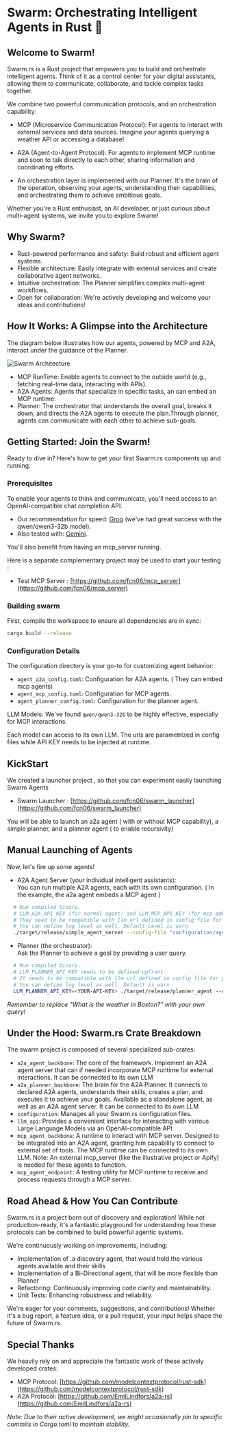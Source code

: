 # **Swarm: Orchestrating Intelligent Agents in Rust 🦀**

## **Welcome to Swarm\!**

Swarm.rs is a Rust project that empowers you to build and orchestrate intelligent agents. Think of it as a control center for your digital assistants, allowing them to communicate, collaborate, and tackle complex tasks together.

We combine two powerful communication protocols, and an orchestration capability:

* MCP (Microservice Communication Protocol): For agents to interact with external services and data sources. Imagine your agents querying a weather API or accessing a database\!  

* A2A (Agent-to-Agent Protocol): For agents to implement MCP runtime and soon to talk directly to each other, sharing information and coordinating efforts.

* An orchestration layer is implemented with our Planner. It's the brain of the operation, observing your agents, understanding their capabilities, and orchestrating them to achieve ambitious goals.

Whether you're a Rust enthusiast, an AI developer, or just curious about multi-agent systems, we invite you to explore Swarm\!

## **Why Swarm?**

* Rust-powered performance and safety: Build robust and efficient agent systems.  
* Flexible architecture: Easily integrate with external services and create collaborative agent networks.  
* Intuitive orchestration: The Planner simplifies complex multi-agent workflows.  
* Open for collaboration: We're actively developing and welcome your ideas and contributions\!

## **How It Works: A Glimpse into the Architecture**

The diagram below illustrates how our agents, powered by MCP and A2A, interact under the guidance of the Planner.

![Swarm Architecture](documentation/swarm_architecture.png)

* MCP RunTime: Enable  agents to connect to the outside world (e.g., fetching real-time data, interacting with APIs).  
* A2A Agents: Agents that specialize in specific tasks, an can embed an MCP runtime. 
* Planner: The orchestrator that understands the overall goal, breaks it down, and directs the A2A agents to execute the plan.Through planner, agents can communicate with each other to achieve sub-goals.  

## **Getting Started: Join the Swarm\!**

Ready to dive in? Here's how to get your first Swarm.rs components up and running.

### **Prerequisites**

To enable your agents to think and communicate, you'll need access to an OpenAI-compatible chat completion API.

* Our recommendation for speed: [Groq](https://api.groq.com/openai/v1/chat/completions) (we've had great success with the qwen/qwen3-32b model).  
* Also tested with: [Gemini](https://generativelanguage.googleapis.com/v1beta/openai/chat/completions).

You'll also benefit from having an mcp\_server running. 

Here is a separate complementary project may be used to start your testing :

* Test MCP Server : [https://github.com/fcn06/mcp_server](https://github.com/fcn06/mcp_server) 


### **Building swarm**

First, compile the workspace to ensure all dependencies are in sync:
```bash
cargo build --release
```

### **Configuration Details**

The configuration directory is your go-to for customizing agent behavior:

*   `agent_a2a_config.toml`: Configuration for A2A agents. ( They can embed mcp agents)
*   `agent_mcp_config.toml`: Configuration for MCP agents.
*   `agent_planner_config.toml`: Configuration for the planner agent.

LLM Models:  We've found `qwen/qwen3-32b` to be highly effective, especially for MCP interactions.  

Each model can access to its own LLM. The urls are parametrized in config files while API KEY needs to be injected at runtime.

## **KickStart**

We created a launcher project , so that you can experiment easily launching Swarm Agents

* Swarm Launcher : [https://github.com/fcn06/swarm_launcher](https://github.com/fcn06/swarm_launcher) 

You will be able to launch an a2a agent ( with or without MCP capability), a simple planner, and a planner agent ( to enable recursivity)


## **Manual Launching of Agents**

Now, let's fire up some agents\!

* A2A Agent Server (your individual intelligent assistants):  
  You can run multiple A2A agents, each with its own configuration.  ( In the example, the a2a agent embeds a MCP agent )

```bash
  # Run compiled binary.
  # LLM_A2A_API_KEY (for normal agent) and LLM_MCP_API_KEY (for mcp embedded if any) needs to be defined upfront
  # They need to be compatible with llm_url defined in config file for a2a agents and mcp runtime(Gemini, Groq or whatever else that you use) 
  # You can define log level as well. Default Level is warn
  ./target/release/simple_agent_server --config-file "configuration/agent_a2a_config.toml" --log-level "warn"
```

* Planner (the orchestrator):  
  Ask the Planner to achieve a goal by providing a user query.  

```bash
  # Run compiled binary.
  # LLM_PLANNER_API_KEY needs to be defined upfront.
  # It needs to be compatible with llm url defined in config file for planner agent (Gemini, Groq or whatever else that you use) 
  # You can define log level as well. Default is warn
  LLM_PLANNER_API_KEY=<YOUR-API-KEY> ./target/release/planner_agent --user-query "What is the weather in Boston?" --log-level "info"
```
  *Remember to replace "What is the weather in Boston?" with your own query\!*


## **Under the Hood: Swarm.rs Crate Breakdown**

The swarm project is composed of several specialized sub-crates:

* `a2a_agent_backbone`: The core of the framework. Implement an A2A agent server that can if needed incorporate MCP runtime for external interactions. It can be connected to its own LLM 
* `a2a_planner_backbone`: The brain for the A2A Planner. It connects to declared A2A agents, understands their skills, creates a plan, and executes it to achieve your goals. Available as a standalone agent, as well as an A2A agent server. It can be connected to its own LLM 
* `configuration`: Manages all your Swarm.rs configuration files.  
* `llm_api`: Provides a convenient interface for interacting with various Large Language Models via an OpenAI-compatible API.  
* `mcp_agent_backbone`: A runtime to interact with MCP server. Designed to be integrated into an A2A agent, granting him capability to connect to external set of tools. The MCP runtime can be connected to its own LLM. Note: An external mcp\_server (like the illustrative project or Apify) is needed for these agents to function.  
* `mcp_agent_endpoint`: A testing utility for MCP runtime to receive and process requests through a MCP server.


## **Road Ahead & How You Can Contribute**

Swarm.rs is a project born out of discovery and exploration\! While not production-ready, it's a fantastic playground for understanding how these protocols can be combined to build powerful agentic systems.

We're continuously working on improvements, including:

* Implementation of .a discovery agent, that would hold the various agents available and their skills
* Implementation of a Bi-Directional agent, that will be more flexible than Planner
* Refactoring: Continuously improving code clarity and maintainability.  
* Unit Tests: Enhancing robustness and reliability.

We're eager for your comments, suggestions, and contributions\! Whether it's a bug report, a feature idea, or a pull request, your input helps shape the future of Swarm.rs.

## **Special Thanks**

We heavily rely on and appreciate the fantastic work of these actively developed crates:

* MCP Protocol: [https://github.com/modelcontextprotocol/rust-sdk](https://github.com/modelcontextprotocol/rust-sdk)  
* A2A Protocol: [https://github.com/EmilLindfors/a2a-rs](https://github.com/EmilLindfors/a2a-rs)

*Note: Due to their active development, we might occasionally pin to specific commits in Cargo.toml to maintain stability.*